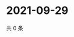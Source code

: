 # 2021-09-29

共 0 条

<!-- BEGIN WEIBO -->
<!-- 最后更新时间 Wed Sep 29 2021 03:11:18 GMT+0800 (China Standard Time) -->

<!-- END WEIBO -->
